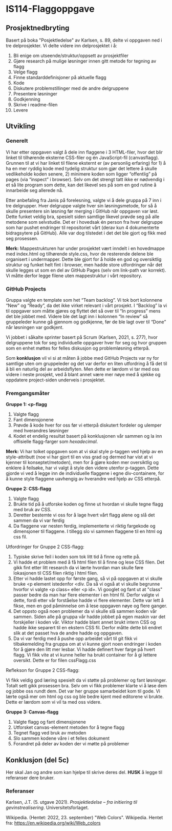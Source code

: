 # IS114-Flaggoppgave
## **Prosjektnedbryting**
Basert på boka "Posjektledelse" av Karlsen, s. 89, delte vi oppgaven ned i tre delprosjekter. Vi delte videre inn delprosjektet i å:
1. Bli enige om utseende/struktur/oppsett av prosjektfiler
2. Gjøre research på mulige løsninger innen gitt metode for tegning av flagg 
3. Velge flagg
4. Finne standarddefinisjoner på aktuelle flagg
5. Kode
6. Diskutere problemstillinger med de andre delgruppene
7. Presentere løsninger
8. Godkjenning
9. Skrive i readme-filen
10. Levere

## **Utvikling**
### **Generelt**
Vi har etter oppgaven valgt å dele inn flaggene i 3 HTML-filer, hvor det blir linket til tilhørende eksterne CSS-filer og én JavaScript-fil (canvasflagg). Grunnen til at vi har linket til filene eksternt er (av personlig erfaring) for 1) å ha en mer ryddig kode med tydelig struktur som gjør det lettere å skulle vedlikeholde koden senere, 2) minimere koden som ligger “offentlig” på pages (via “inspect” i browser). Selv om det strengt tatt ikke er nødvendig i et så lite program som dette, kan det likevel ses på som en god rutine å innarbeide seg allerede nå.

Etter anbefaling fra Janis på forelesning, valgte vi å dele gruppa på 7 inn i tre delgrupper. Hver delgruppe valgte hver sin løsningsmetode, for så å skulle presentere sin løsning før merging i GitHub når oppgaven var løst. Dette funket veldig bra, spesielt siden samtlige likevel prøvde seg på alle metodene som selvstudie. Det er i hovedsak én person fra hver delgruppe som har pushet endringer til repositoriet vårt (derav kun 4 dokumenterte bidragsytere på GitHub). Alle var dog tilstedet i det det ble gjort og fikk med seg prosessen.

**Merk:** Mappestrukturen har under prosjektet vært inndelt i en hovedmappe med index.html og tilhørende style.css, hvor de resterende delene ble organisert i undermapper. Dette ble gjort for å holde en god og oversiktlig struktur og funket helt fint i browser, men hadde store utfordringer når det skulle legges ut som en del av GitHub Pages (selv om link-path var korrekt). Vi måtte derfor legge filene uten mappestruktur i vårt repository.

### **GitHub Projects**
Gruppa valgte en template som het “Team backlog”. Vi tok bort kolonnene “New” og “Ready”, da det ikke virket relevant i vårt prosjekt. I “Backlog” la vi til oppgaver som måtte gjøres og flyttet det så over til “In progress” mens det ble jobbet med. Videre ble det lagt inn i kolonnen “In review” så gruppeleder kunne gå gjennom og godkjenne, før de ble lagt over til “Done” når løsningen var godkjent.

Vi jobbet i såkalte sprinter basert på Scrum (Karlsen, 2021, s. 277), hvor delgruppene tok for seg individuelle oppgaver hver for seg og hvor gruppen som en enhet møttes for felles diskusjon og problemløsning etterpå.

Som **konklusjon** vil vi si at måten å jobbe med GitHub Projects var ny for samtlige uten om gruppeleder og det var derfor en liten utfordring å få det til å bli en naturlig del av arbeidsflyten. Men dette er lærdom vi tar med oss videre i neste prosjekt, ved å blant annet være mer nøye med å sjekke og oppdatere project-siden underveis i prosjektet.

### **Fremgangsmåter**
**Gruppe 1: <p-flagg**
1. Valgte flagg
2. Fant dimensjonene
3. Prøvde å kode hver for oss før vi etterpå diskutert fordeler og ulemper med hverandres løsninger
4. Kodet et endelig resultat basert på konklusjonen vår sammen og la inn offisielle flagg-farger som *hexadecimal*.

**Merk:** Vi har tolket oppgaven som at vi skal style p-taggen ved hjelp av en style-attributt (noe vi har gjort til en viss grad og dermed har vist at vi kjenner til konseptet/metoden), men for å gjøre koden mer oversiktlig og enklere å feilsøke, har vi valgt å style den videre utenfor p-taggen. Dette gjorde vi ved å legge inn de individuelle flaggene i egne div-containere, for å kunne style flaggene uavhengig av hverandre ved hjelp av CSS etterpå. 

**Gruppe 2: CSS-flagg**

1. Valgte flagg 
2. Brukte tid på å utforske koden og finne ut hvordan vi skulle tegne flagg med bruk av CSS.
3. Deretter bestemte vi oss for å lage hvert vårt flagg alene og slå det sammen da vi var ferdig
4. Da flaggene var nesten ferdig, implementerte vi riktig fargekode og dimensjoner til flaggene. I tillegg slo vi sammen flaggene til en html og css fil. 

Utfordringer for Gruppe 2 CSS-flagg:
1. Typiske skrive feil i koden som tok litt tid å finne og rette på.
2. Vi hadde et problem med å få html filen til å finne og lese CSS filen. Det gikk fint etter litt research da vi lærte hvordan man skulle føre lokasjonen til CSS filen riktig i html filen.
3. Etter vi hadde lastet opp for første gang, så vi på oppgaven at vi skulle bruke <p element istedenfor <div. Da så vi også at vi skulle begrunne hvorfor vi valgte <p class= eller <p id=. Vi googlet og fant ut at "class" passer bedre da man har flere elementer i en html fil. Derfor valgte vi dette, fordi etter vår forståelse hadde vi flere elementer. Dette var lett å fikse, men en god påminnelse om å lese oppgaven nøye og flere ganger.
4. Det oppsto også noen problemer da vi skulle slå sammen koden vår sammen. Siden alle på gruppa vår hadde jobbet på egen maskin var det forskjeller i koden vår. Viktor hadde blant annet brukt intern CSS og hadde ikke separert til en ekstern CSS fil. Derfor måtte dette bli endret slik at det passet hva de andre hadde og oppgaven.
5. Da vi var ferdig med å pushe opp arbeidet vårt til git fikk vi tilbakemelding fra gruppa om at vi kunne gjort noen endringer i koden for å gjøre den litt mer lesbar. Vi hadde definert hver farge på hvert flagg. Vi fikk vite at vi kunne heller ha brukt container for å gi lettere oversikt. Dette er for filen cssFlagg.css

Reflekson for Gruppe 2 CSS-flagg:

Vi fikk veldig god læring spesielt da vi støtte på problemer og fant løsninger. Totalt sett gikk prosessen bra. Selv om vi fikk problemer klarte vi å løse dem og jobbe oss rundt dem. Det var her gruppe samarbeidet kom til gode. Vi lærte også mer om html og css og ble bedre kjent med editorene vi brukte. Dette er lærdom som vi vil ta med oss videre.


**Gruppe 3: Canvas-flagg**
1. Valgte flagg og fant dimensjonene
2. Utforsket canvas-element metoden for å tegne flagg
3. Tegnet flagg ved bruk av metoden
4. Slo sammen kodene våre i et felles dokument
5. Forandret på deler av koden der vi møtte på problemer

## **Konklusjon** (del 5c)
Her skal Jan og andre som kan hjelpe til skrive deres del. **HUSK** å legge til referanser dere bruker.


### **Referanser**
Karlsen, J.T. (5. utgave 2021). *Prosjektledelse – fra initiering til gevinstrealisering*. Universitetsforlaget.

Wikipedia. (Hentet: 2022, 23. september) "Web Colors". Wikipedia. Hentet fra: https://en.wikipedia.org/wiki/Web_colors
